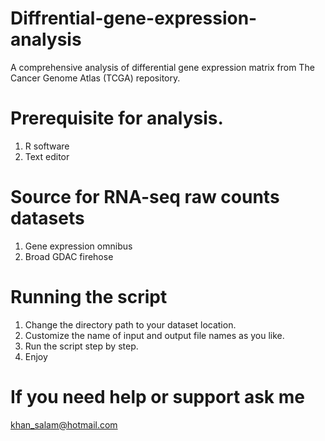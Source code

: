 # Diffrential-gene-expression-analysis
A comprehensive analysis of differential gene expression matrix from The Cancer Genome Atlas (TCGA) repository.

# Prerequisite for analysis.
1. R software
2. Text editor

# Source for RNA-seq raw counts datasets
1. Gene expression omnibus
2. Broad GDAC firehose

# Running the script
1. Change the directory path to your dataset location. 
2. Customize the name of input and output file names as you like. 
3. Run the script step by step.
4. Enjoy

# If you need help or support ask me
khan_salam@hotmail.com
